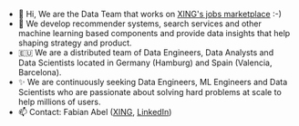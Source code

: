 - 👋 Hi, We are the Data Team that works on [XING's jobs marketplace](https://xing.com/jobs) :-) 
- 👀  We develop recommender systems, search services and other machine learning based components and provide data insights that help shaping strategy and product.
- 🇪🇺 We are a distributed team of Data Engineers, Data Analysts and Data Scientists located in Germany (Hamburg) and Spain (Valencia, Barcelona).
- ✨ We are continuously seeking Data Engineers, ML Engineers and Data Scientists who are passionate about solving hard problems at scale to help millions of users.
- 📫 Contact: Fabian Abel ([XING](https://www.xing.com/profile/Fabian_Abel), [LinkedIn](https://de.linkedin.com/in/fabianabel))
